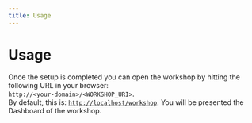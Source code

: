```yaml
---
title: Usage
---
```

# Usage
Once the setup is completed you can open the workshop by hitting the following URL in your browser:  
`http://<your-domain>/<WORKSHOP_URI>`.  
By default, this is: [`http://localhost/workshop`](http://localhost/workshop).
You will be presented the Dashboard of the workshop.